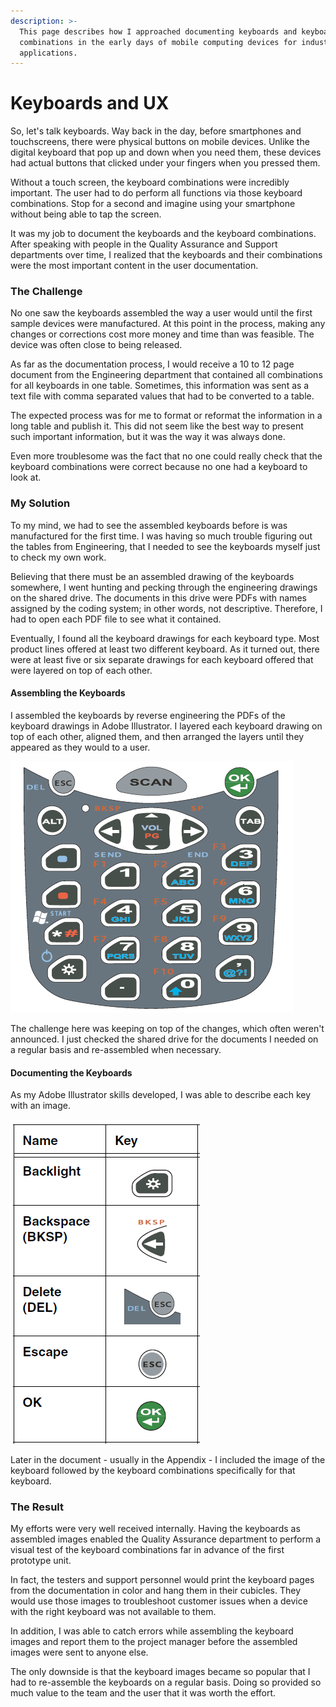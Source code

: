 ```yaml
---
description: >-
  This page describes how I approached documenting keyboards and keyboard
  combinations in the early days of mobile computing devices for industrial
  applications.
---
```


# Keyboards and UX

So, let's talk keyboards. Way back in the day, before smartphones and touchscreens, there were physical buttons on mobile devices. Unlike the digital keyboard that pop up and down when you need them, these devices had actual buttons that clicked under your fingers when you pressed them.&#x20;

Without a touch screen, the keyboard combinations were incredibly important. The user had to do perform all functions via those keyboard combinations. Stop for a second and imagine using your smartphone without being able to tap the screen.

It was my job to document the keyboards and the keyboard combinations. After speaking with people in the Quality Assurance and Support departments over time, I realized that the keyboards and their combinations were the most important content in the user documentation.&#x20;

### The Challenge

No one saw the keyboards assembled the way a user would until the first sample devices were manufactured. At this point in the process, making any changes or corrections cost more money and time than was feasible. The device was often close to being released.&#x20;

As far as the documentation process, I would receive a 10 to 12 page document from the Engineering department that contained all combinations for all keyboards in one table. Sometimes, this information was sent as a text file with comma separated values that had to be converted to a table.&#x20;

The expected process was for me to format or reformat the information in a long table and  publish it. This did not seem like the best way to present such important information, but it was the way it was always done.&#x20;

Even more troublesome was the fact that no one could really check that the keyboard combinations were correct because no one had a keyboard to look at.&#x20;

### My Solution

To my mind, we had to see the assembled keyboards before is was manufactured for the first time. I was having so much trouble figuring out the tables from Engineering, that I needed to see the keyboards myself just to check my own work.

Believing that there must be an assembled drawing of the keyboards somewhere, I went hunting and pecking through the engineering drawings on the shared drive. The documents in this drive were PDFs with names assigned by the coding system; in other words, not descriptive. Therefore, I had to open each PDF file to see what it contained.&#x20;

Eventually, I found all the keyboard drawings for each keyboard type. Most product lines offered at least two different keyboard. As it turned out, there were at least five or six separate drawings for each keyboard offered that were layered on top of each other.&#x20;

#### Assembling the Keyboards

I assembled the keyboards by reverse engineering the PDFs of the keyboard drawings in Adobe Illustrator. I layered each keyboard drawing on top of each other, aligned them, and then arranged the layers until they appeared as they would to a user.&#x20;

![](../../.gitbook/assets/image.png)

The challenge here was keeping on top of the changes, which often weren't announced. I just checked the shared drive for the documents I needed on a regular basis and re-assembled when necessary.

#### Documenting the Keyboards

As my Adobe Illustrator skills developed, I was able to describe each key with an image.

![](<../../.gitbook/assets/image (1).png>)

Later in the document - usually in the Appendix - I included the image of the keyboard followed by the keyboard combinations specifically for that keyboard.&#x20;

### The Result

My efforts were very well received internally. Having the keyboards as assembled images enabled the Quality Assurance department to perform a visual test of the keyboard combinations far in advance of the first prototype unit.&#x20;

In fact, the testers and support personnel would print the keyboard pages from the documentation in color and hang them in their cubicles. They would use those images to troubleshoot customer issues when a device with the right keyboard was not available to them.&#x20;

In addition, I was able to catch errors while assembling the keyboard images and report them to the project manager before the assembled images were sent to anyone else.&#x20;

The only downside is that the keyboard images became so popular that I had to re-assemble the keyboards on a regular basis. Doing so provided so much value to the team and the user that it was worth the effort.&#x20;

